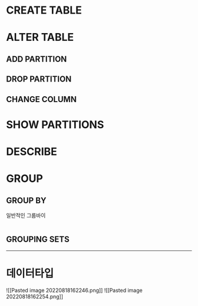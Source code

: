 # CREATE TABLE
# ALTER TABLE
## ADD PARTITION
## DROP PARTITION
## CHANGE COLUMN
# SHOW PARTITIONS
# DESCRIBE
# GROUP
## GROUP BY
일반적인 그룹바이
```
```
## GROUPING SETS

----------------------------------------------------------------------
# 데이터타입
![[Pasted image 20220818162246.png]]
![[Pasted image 20220818162254.png]]
